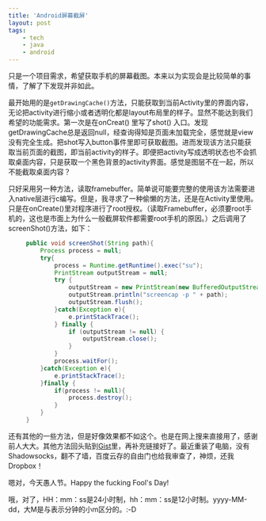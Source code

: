```yaml
---
title: 'Android屏幕截屏'
layout: post
tags:
    - tech
    - java
    - android
---
```


只是一个项目需求，希望获取手机的屏幕截图。本来以为实现会是比较简单的事情，了解了下发现并非如此。

最开始用的是`getDrawingCache()`方法，只能获取到当前Activity里的界面内容，无论把activity进行缩小或者透明化都是layout布局里的样子。显然不能达到我们希望的功能需求。第一次是在onCreat() 里写了shot() 入口。发现getDrawingCache总是返回null，经查询得知是页面未加载完全，感觉就是view没有完全生成。把shot写入button事件里即可获取截图。进而发现该方法只能获取当前页面的截图，即当前activity的样子。即便把activity写成透明状态也不会抓取桌面内容，只是获取一个黑色背景的activity界面。感觉是图层不在一起，所以不能截取桌面内容？

只好采用另一种方法，读取framebuffer。简单说可能要完整的使用该方法需要进入native层进行c编写。但是，我寻求了一种偷懒的方法，还是在Activity里使用。只是在onCreate()里对程序进行了root授权。（读取Framebuffer，必须要root手机的，这也是市面上为什么一般截屏软件都需要root手机的原因。）之后调用了screenShot()方法，如下：

```java
     public void screenShot(String path){
         Process process = null;
         try{
             process = Runtime.getRuntime().exec("su");
             PrintStream outputStream = null;
             try {
                 outputStream = new PrintStream(new BufferedOutputStream(process.getOutputStream(), 8192));
                 outputStream.println("screencap -p " + path);
                 outputStream.flush();
             }catch(Exception e){
                 e.printStackTrace();
             } finally {
                 if (outputStream != null) {
                     outputStream.close();
                 }
             }
             process.waitFor();
         }catch(Exception e){
             e.printStackTrace();
         }finally {
             if(process != null){
                 process.destroy();
             }
         }
     }
```

还有其他的一些方法，但是好像效果都不如这个。也是在网上搜来直接用了，感谢前人大大。其他方法回头贴到[Gist](https://gist.github.com/seLc7/cbae056168ef83055df9)里，再补充链接好了。最近重装了电脑，没有Shadowsocks，翻不了墙，百度云存的自由门也给我审查了，神烦，还我Dropbox！

嗯对，今天愚人节。Happy the fucking Fool's Day!

哦，对了，HH：mm：ss是24小时制，hh：mm：ss是12小时制。yyyy-MM-dd，大M是与表示分钟的小m区分的。:-D
